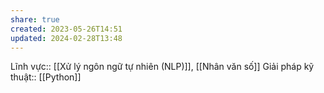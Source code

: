 ```yaml
---
share: true
created: 2023-05-26T14:51
updated: 2024-02-28T13:48
---
```

Lĩnh vực:: [[Xử lý ngôn ngữ tự nhiên (NLP)]], [[Nhân văn số]]
Giải pháp kỹ thuật:: [[Python]]
